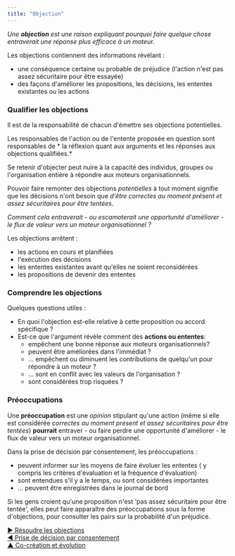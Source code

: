```yaml
---
title: "Objection"
---
```



_Une **objection** est une raison expliquant pourquoi faire quelque chose entraverait une réponse plus efficace à un moteur._

Les objections contiennent des informations révélant :

- une conséquence certaine ou probable de préjudice (l'action n'est pas assez sécuritaire pour être essayée)
- des façons d'améliorer les propositions, les décisions, les ententes existantes ou les actions


### Qualifier les objections

Il est de la responsabilité de chacun d'émettre ses objections potentielles.

Les responsables de l'action ou de l'entente proposée en question sont responsables de * la réflexion quant aux arguments et les réponses aux objections qualifiées.*

Se retenir d'objecter peut nuire à la capacité des individus, groupes ou l'organisation entière à répondre aux moteurs organisationnels.

Pouvoir faire remonter des objections *potentielles* à tout moment signifie que les décisions n'ont besoin que *d'être correctes au moment présent et assez sécuritaires pour être tentées*.



*Comment cela entraverait - ou escamoterait une opportunité d'améliorer - le flux de valeur vers un moteur organisationnel ?*

Les objections arrêtent :

- les actions en cours et planifiées
- l'exécution des décisions
- les ententes existantes avant qu'elles ne soient reconsidérées
- les propositions de devenir des ententes


### Comprendre les objections

Quelques questions utiles :

- En quoi l'objection est-elle relative à cette proposition ou accord spécifique ?
- Est-ce que l'argument révèle comment des **actions ou ententes**: 
    - empêchent une bonne réponse aux moteurs organisationnels?
    - peuvent être améliorées dans l'immédiat ?
    - ... empêchent ou diminuent les contributions de quelqu'un pour répondre à un moteur ?
    - ... sont en conflit avec les valeurs de l'organisation ?
    - sont considérées trop risquées ?


### Préoccupations

Une **préoccupation** est une *opinion* stipulant qu'une action (même si elle est considérée *correctes au moment présent et assez sécuritaires pour être tentées*) **pourrait** entraver - ou faire perdre une opportunité d'améliorer - le flux de valeur vers un moteur organisationnel.

Dans la prise de décision par consentement, les préoccupations :

- peuvent informer sur les moyens de faire évoluer les ententes ( y compris les critères d'évaluation et la fréquence d'évaluation) 
- sont entendues s'il y a le temps, ou sont considérées importantes
- ... peuvent être enregistrées dans le journal de bord

Si les gens croient qu'une proposition n'est 'pas assez sécuritaire pour être tentée', elles peut faire apparaître des préoccupations sous la forme d'objections, pour consulter les pairs sur la probabilité d'un préjudice.

[&#9654; Résoudre les objections](resolve-objections.html)<br/>[&#9664; Prise de décision par consentement](consent-decision-making.html)<br/>[&#9650; Co-création et évolution](co-creation-and-evolution.html)

